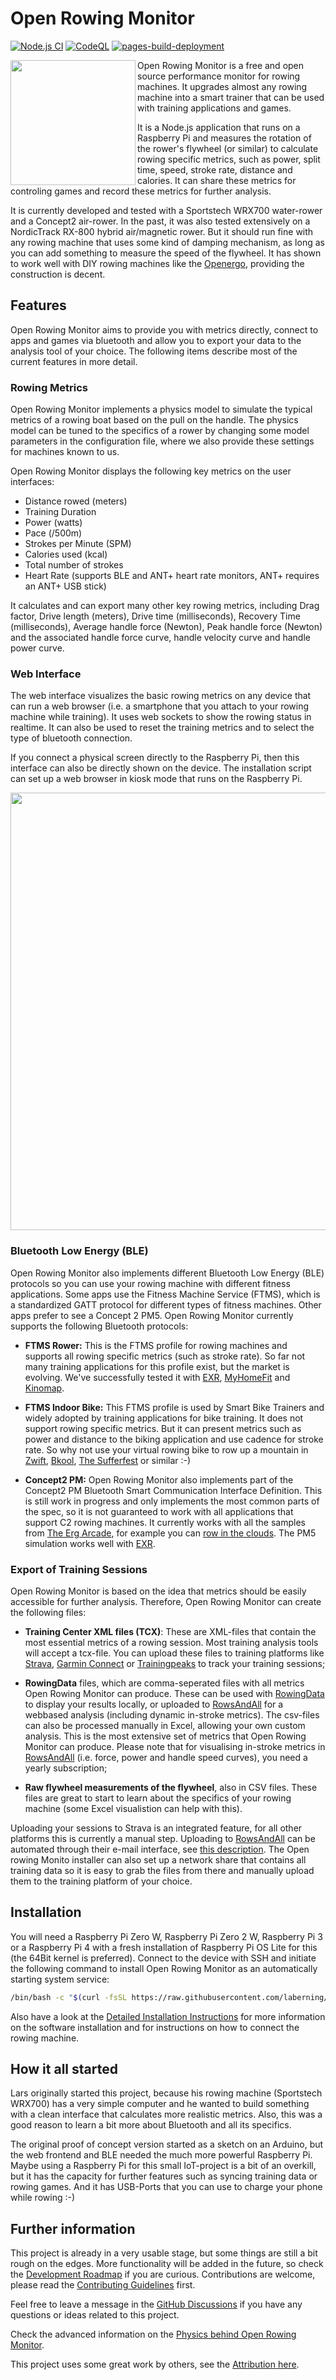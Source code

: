 # Open Rowing Monitor

[![Node.js CI](https://github.com/laberning/openrowingmonitor/actions/workflows/node.js.yml/badge.svg)](https://github.com/laberning/openrowingmonitor/actions/workflows/node.js.yml)
[![CodeQL](https://github.com/laberning/openrowingmonitor/actions/workflows/codeql-analysis.yml/badge.svg)](https://github.com/laberning/openrowingmonitor/actions/workflows/codeql-analysis.yml)
[![pages-build-deployment](https://github.com/laberning/openrowingmonitor/actions/workflows/pages/pages-build-deployment/badge.svg)](https://github.com/laberning/openrowingmonitor/actions/workflows/pages/pages-build-deployment)

<!-- markdownlint-disable-next-line no-inline-html -->
<img width="200" height="200" align="left" src="img/openrowingmonitor_icon.png" class="dropcap">

Open Rowing Monitor is a free and open source performance monitor for rowing machines. It upgrades almost any rowing machine into a smart trainer that can be used with training applications and games.

It is a Node.js application that runs on a Raspberry Pi and measures the rotation of the rower's flywheel (or similar) to calculate rowing specific metrics, such as power, split time, speed, stroke rate, distance and calories. It can share these metrics for controling games and record these metrics for further analysis.

It is currently developed and tested with a Sportstech WRX700 water-rower and a Concept2 air-rower. In the past, it was also tested extensively on a NordicTrack RX-800 hybrid air/magnetic rower. But it should run fine with any rowing machine that uses some kind of damping mechanism, as long as you can add something to measure the speed of the flywheel. It has shown to work well with DIY rowing machines like the [Openergo](https://openergo.webs.com), providing the construction is decent.

## Features

Open Rowing Monitor aims to provide you with metrics directly, connect to apps and games via bluetooth and allow you to export your data to the analysis tool of your choice. The following items describe most of the current features in more detail.

### Rowing Metrics

Open Rowing Monitor implements a physics model to simulate the typical metrics of a rowing boat based on the pull on the handle. The physics model can be tuned to the specifics of a rower by changing some model parameters in the configuration file, where we also provide these settings for machines known to us.

Open Rowing Monitor displays the following key metrics on the user interfaces:

* Distance rowed (meters)
* Training Duration
* Power (watts)
* Pace (/500m)
* Strokes per Minute (SPM)
* Calories used (kcal)
* Total number of strokes
* Heart Rate (supports BLE and ANT+ heart rate monitors, ANT+ requires an ANT+ USB stick)

It calculates and can export many other key rowing metrics, including Drag factor, Drive length (meters), Drive time (milliseconds), Recovery Time (milliseconds), Average handle force (Newton), Peak handle force (Newton) and the associated handle force curve, handle velocity curve and handle power curve.

### Web Interface

The web interface visualizes the basic rowing metrics on any device that can run a web browser (i.e. a smartphone that you attach to your rowing machine while training). It uses web sockets to show the rowing status in realtime. It can also be used to reset the training metrics and to select the type of bluetooth connection.

If you connect a physical screen directly to the Raspberry Pi, then this interface can also be directly shown on the device. The installation script can set up a web browser in kiosk mode that runs on the Raspberry Pi.

<!-- markdownlint-disable-next-line no-inline-html -->
<img src="img/openrowingmonitor_frontend.png" width="700"><br clear="left">

### Bluetooth Low Energy (BLE)

Open Rowing Monitor also implements different Bluetooth Low Energy (BLE) protocols so you can use your rowing machine with different fitness applications. Some apps use the Fitness Machine Service (FTMS), which is a standardized GATT protocol for different types of fitness machines. Other apps prefer to see a Concept 2 PM5. Open Rowing Monitor currently supports the following Bluetooth protocols:

* **FTMS Rower:** This is the FTMS profile for rowing machines and supports all rowing specific metrics (such as stroke rate). So far not many training applications for this profile exist, but the market is evolving. We've successfully tested it with [EXR](https://www.exrgame.com), [MyHomeFit](https://myhomefit.de) and [Kinomap](https://www.kinomap.com).

* **FTMS Indoor Bike:** This FTMS profile is used by Smart Bike Trainers and widely adopted by training applications for bike training. It does not support rowing specific metrics. But it can present metrics such as power and distance to the biking application and use cadence for stroke rate. So why not use your virtual rowing bike to row up a mountain in [Zwift](https://www.zwift.com), [Bkool](https://www.bkool.com), [The Sufferfest](https://thesufferfest.com) or similar :-)

* **Concept2 PM:** Open Rowing Monitor also implements part of the Concept2 PM Bluetooth Smart Communication Interface Definition. This is still work in progress and only implements the most common parts of the spec, so it is not guaranteed to work with all applications that support C2 rowing machines. It currently works with all the samples from [The Erg Arcade](https://ergarcade.com), for example you can [row in the clouds](https://ergarcade.github.io/mrdoob-clouds/). The PM5 simulation works  well with [EXR](https://www.exrgame.com).

### Export of Training Sessions

Open Rowing Monitor is based on the idea that metrics should be easily accessible for further analysis. Therefore, Open Rowing Monitor can create the following files:

* **Training Center XML files (TCX)**: These are XML-files that contain the most essential metrics of a rowing session. Most training analysis tools will accept a tcx-file. You can upload these files to training platforms like [Strava](https://www.strava.com), [Garmin Connect](https://connect.garmin.com) or [Trainingpeaks](https://trainingpeaks.com) to track your training sessions;

* **RowingData** files, which are comma-seperated files with all metrics Open Rowing Monitor can produce. These can be used with [RowingData](https://pypi.org/project/rowingdata/) to display your results locally, or uploaded to [RowsAndAll](https://rowsandall.com/) for a webbased analysis (including dynamic in-stroke metrics). The csv-files can also be processed manually in Excel, allowing your own custom analysis. This is the most extensive set of metrics that Open Rowing Monitor can produce. Please note that for visualising in-stroke metrics in [RowsAndAll](https://rowsandall.com/) (i.e. force, power and handle speed curves), you need a yearly subscription;

* **Raw flywheel measurements of the flywheel**, also in CSV files. These files are great to start to learn about the specifics of your rowing machine (some Excel visualistion can help with this).

Uploading your sessions to Strava is an integrated feature, for all other platforms this is currently a manual step. Uploading to [RowsAndAll](https://rowsandall.com/) can be automated through their e-mail interface, see [this description](https://rowsandall.com/rowers/developers/). The Open rowing Monito installer can also set up a network share that contains all training data so it is easy to grab the files from there and manually upload them to the training platform of your choice.

## Installation

You will need a Raspberry Pi Zero W, Raspberry Pi Zero 2 W, Raspberry Pi 3 or a Raspberry Pi 4 with a fresh installation of Raspberry Pi OS Lite for this (the 64Bit kernel is preferred). Connect to the device with SSH and initiate the following command to install Open Rowing Monitor as an automatically starting system service:

```zsh
/bin/bash -c "$(curl -fsSL https://raw.githubusercontent.com/laberning/openrowingmonitor/HEAD/install/install.sh)"
```

Also have a look at the [Detailed Installation Instructions](installation.md) for more information on the software installation and for instructions on how to connect the rowing machine.

## How it all started

Lars originally started this project, because his rowing machine (Sportstech WRX700) has a very simple computer and he wanted to build something with a clean interface that calculates more realistic metrics. Also, this was a good reason to learn a bit more about Bluetooth and all its specifics.

The original proof of concept version started as a sketch on an Arduino, but the web frontend and BLE needed the much more powerful Raspberry Pi. Maybe using a Raspberry Pi for this small IoT-project is a bit of an overkill, but it has the capacity for further features such as syncing training data or rowing games. And it has USB-Ports that you can use to charge your phone while rowing :-)

## Further information

This project is already in a very usable stage, but some things are still a bit rough on the edges. More functionality will be added in the future, so check the [Development Roadmap](backlog.md) if you are curious. Contributions are welcome, please read the [Contributing Guidelines](CONTRIBUTING.md) first.

Feel free to leave a message in the [GitHub Discussions](https://github.com/laberning/openrowingmonitor/discussions) if you have any questions or ideas related to this project.

Check the advanced information on the [Physics behind Open Rowing Monitor](physics_openrowingmonitor.md).

This project uses some great work by others, see the [Attribution here](attribution.md).
